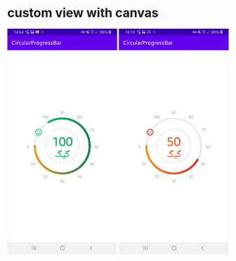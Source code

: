 # custom view with canvas
<img src="/previews/pic1.jpg" width="250"/> <img src="/previews/pic2.jpg" width="250"/>
